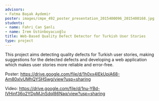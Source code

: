 ```yaml
---
advisors:
- Fatma Başak Aydemir
poster: images/cmpe_492_poster_presentation_2015400096_2015400168.jpg
students:
- name: Fahri Can Şanlı
- name: İrem Üstünboyacıoğlu
title: Web-Based Quality Defect Detector for Turkish User Stories
type: project
---
```


This project aims detecting quality defects for Turkish user stories, making suggestions for the detected defects and developing a web application which makes user stories more reliable and error-free.


Poster: <https://drive.google.com/file/d/1h0xx4lEkUpjA68-Am80xIvUMhQYSHSwg/view?usp=sharing>


Video: <https://drive.google.com/file/d/1nu-YBd-lVHinf36o2YDpMJnSdqI86Naq/view?usp=sharing>